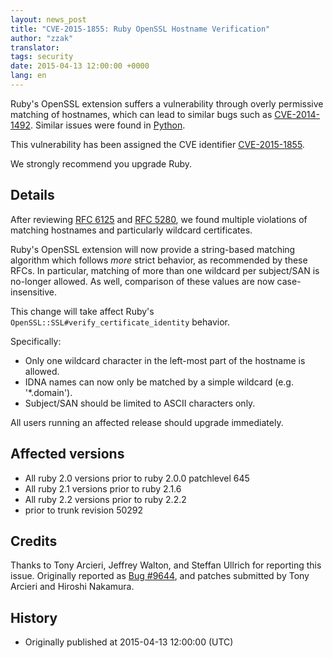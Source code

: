 ```yaml
---
layout: news_post
title: "CVE-2015-1855: Ruby OpenSSL Hostname Verification"
author: "zzak"
translator:
tags: security
date: 2015-04-13 12:00:00 +0000
lang: en
---
```


Ruby's OpenSSL extension suffers a vulnerability through overly permissive matching of hostnames, which can lead to similar bugs such as [CVE-2014-1492][CVE-2014-1492]. Similar issues were found in [Python][python-hostname-bug].

This vulnerability has been assigned the CVE identifier [CVE-2015-1855][CVE-2015-1855].

We strongly recommend you upgrade Ruby.

## Details

After reviewing [RFC 6125][RFC-6125] and [RFC 5280][RFC-5280], we found multiple violations of matching hostnames and particularly wildcard certificates.

Ruby's OpenSSL extension will now provide a string-based matching algorithm which follows _more_ strict behavior, as recommended by these RFCs. In particular, matching of more than one wildcard per subject/SAN is no-longer allowed. As well, comparison of these values are now case-insensitive.

This change will take affect Ruby's `OpenSSL::SSL#verify_certificate_identity` behavior.

Specifically:

* Only one wildcard character in the left-most part of the hostname is allowed.
* IDNA names can now only be matched by a simple wildcard (e.g. '\*.domain').
* Subject/SAN should be limited to ASCII characters only.

All users running an affected release should upgrade immediately.

## Affected versions

* All ruby 2.0 versions prior to ruby 2.0.0 patchlevel 645
* All ruby 2.1 versions prior to ruby 2.1.6
* All ruby 2.2 versions prior to ruby 2.2.2
* prior to trunk revision 50292

## Credits

Thanks to Tony Arcieri, Jeffrey Walton, and Steffan Ullrich for reporting this issue. Originally reported as [Bug #9644][Bug-9644], and patches submitted by Tony Arcieri and Hiroshi Nakamura.

## History

* Originally published at 2015-04-13 12:00:00 (UTC)

[CVE-2014-1492]: https://bugzilla.mozilla.org/show_bug.cgi?id=903885
[python-hostname-bug]: https://bugs.python.org/issue17997
[CVE-2015-1855]: http://cve.mitre.org/cgi-bin/cvename.cgi?name=CVE-2015-1855
[RFC-6125]: https://tools.ietf.org/html/rfc6125
[RFC-5280]: https://tools.ietf.org/html/rfc5280
[Bug-9644]: https://bugs.ruby-lang.org/issues/9644


